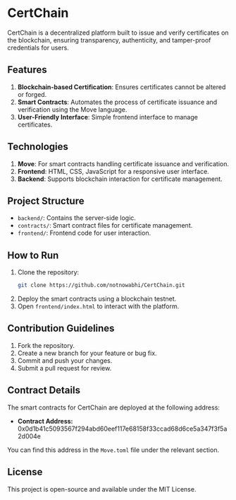 # CertChain

CertChain is a decentralized platform built to issue and verify certificates on the blockchain, ensuring transparency, authenticity, and tamper-proof credentials for users.

## Features

1. **Blockchain-based Certification**: Ensures certificates cannot be altered or forged.
2. **Smart Contracts**: Automates the process of certificate issuance and verification using the Move language.
3. **User-Friendly Interface**: Simple frontend interface to manage certificates.

## Technologies

1. **Move**: For smart contracts handling certificate issuance and verification.
2. **Frontend**: HTML, CSS, JavaScript for a responsive user interface.
3. **Backend**: Supports blockchain interaction for certificate management.

## Project Structure

- `backend/`: Contains the server-side logic.
- `contracts/`: Smart contract files for certificate management.
- `frontend/`: Frontend code for user interaction.

## How to Run

1. Clone the repository:
   ```bash
   git clone https://github.com/notnowabhi/CertChain.git
   ```
2. Deploy the smart contracts using a blockchain testnet.
3. Open `frontend/index.html` to interact with the platform.

## Contribution Guidelines

1. Fork the repository.
2. Create a new branch for your feature or bug fix.
3. Commit and push your changes.
4. Submit a pull request for review.

## Contract Details

The smart contracts for CertChain are deployed at the following address:

- **Contract Address:** 0x0d1b41c5093567f294abd60eef117e68158f33ccad68d6ce5a347f3f5a2d004e

You can find this address in the `Move.toml` file under the relevant section.


## License

This project is open-source and available under the MIT License.
